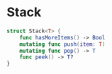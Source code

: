 Stack
=====

```swift
struct Stack<T> {
    func hasMoreItems() -> Bool
    mutating func push(item: T)
    mutating func pop() -> T
    func peek() -> T?
}
```
